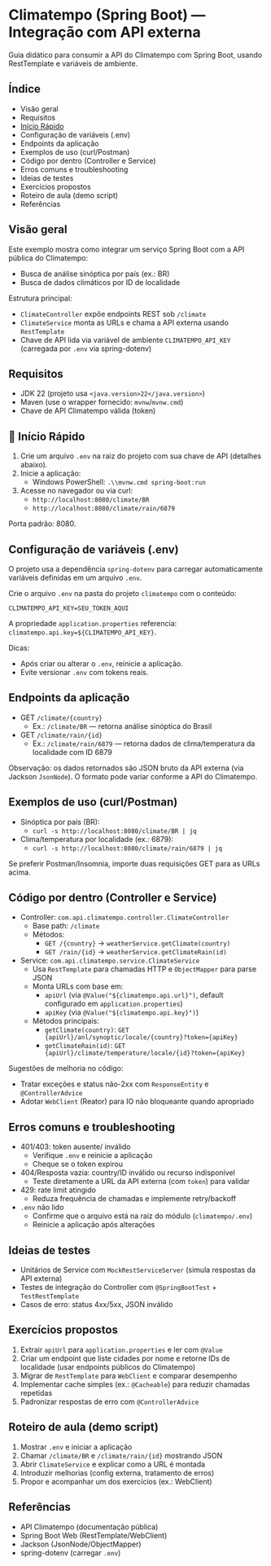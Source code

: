 # Climatempo (Spring Boot) — Integração com API externa

Guia didático para consumir a API do Climatempo com Spring Boot, usando RestTemplate e variáveis de ambiente.

## Índice
- Visão geral
- Requisitos
- [Início Rápido](#-início-rápido)
- Configuração de variáveis (.env)
- Endpoints da aplicação
- Exemplos de uso (curl/Postman)
- Código por dentro (Controller e Service)
- Erros comuns e troubleshooting
- Ideias de testes
- Exercícios propostos
- Roteiro de aula (demo script)
- Referências

## Visão geral
Este exemplo mostra como integrar um serviço Spring Boot com a API pública do Climatempo:
- Busca de análise sinóptica por país (ex.: BR)
- Busca de dados climáticos por ID de localidade

Estrutura principal:
- `ClimateController` expõe endpoints REST sob `/climate`
- `ClimateService` monta as URLs e chama a API externa usando `RestTemplate`
- Chave de API lida via variável de ambiente `CLIMATEMPO_API_KEY` (carregada por `.env` via spring-dotenv)

## Requisitos
- JDK 22 (projeto usa `<java.version>22</java.version>`)
- Maven (use o wrapper fornecido: `mvnw`/`mvnw.cmd`)
- Chave de API Climatempo válida (token)

## 🚀 Início Rápido
1) Crie um arquivo `.env` na raiz do projeto com sua chave de API (detalhes abaixo).
2) Inicie a aplicação:
   - Windows PowerShell: `.\\mvnw.cmd spring-boot:run`
3) Acesse no navegador ou via curl:
   - `http://localhost:8080/climate/BR`
   - `http://localhost:8080/climate/rain/6879`

Porta padrão: 8080.

## Configuração de variáveis (.env)
O projeto usa a dependência `spring-dotenv` para carregar automaticamente variáveis definidas em um arquivo `.env`.

Crie o arquivo `.env` na pasta do projeto `climatempo` com o conteúdo:
```
CLIMATEMPO_API_KEY=SEU_TOKEN_AQUI
```
A propriedade `application.properties` referencia: `climatempo.api.key=${CLIMATEMPO_API_KEY}`.

Dicas:
- Após criar ou alterar o `.env`, reinicie a aplicação.
- Evite versionar `.env` com tokens reais.

## Endpoints da aplicação
- GET `/climate/{country}`
  - Ex.: `/climate/BR` — retorna análise sinóptica do Brasil
- GET `/climate/rain/{id}`
  - Ex.: `/climate/rain/6879` — retorna dados de clima/temperatura da localidade com ID 6879

Observação: os dados retornados são JSON bruto da API externa (via Jackson `JsonNode`). O formato pode variar conforme a API do Climatempo.

## Exemplos de uso (curl/Postman)
- Sinóptica por país (BR):
  - `curl -s http://localhost:8080/climate/BR | jq`
- Clima/temperatura por localidade (ex.: 6879):
  - `curl -s http://localhost:8080/climate/rain/6879 | jq`

Se preferir Postman/Insomnia, importe duas requisições GET para as URLs acima.

## Código por dentro (Controller e Service)
- Controller: `com.api.climatempo.controller.ClimateController`
  - Base path: `/climate`
  - Métodos:
    - `GET /{country}` -> `weatherService.getClimate(country)`
    - `GET /rain/{id}` -> `weatherService.getClimateRain(id)`
- Service: `com.api.climatempo.service.ClimateService`
  - Usa `RestTemplate` para chamadas HTTP e `ObjectMapper` para parse JSON
  - Monta URLs com base em:
    - `apiUrl` (via `@Value("${climatempo.api.url}")`, default configurado em `application.properties`)
    - `apiKey` (via `@Value("${climatempo.api.key}")`)
  - Métodos principais:
    - `getClimate(country)`: `GET {apiUrl}/anl/synoptic/locale/{country}?token={apiKey}`
    - `getClimateRain(id)`: `GET {apiUrl}/climate/temperature/locale/{id}?token={apiKey}`

Sugestões de melhoria no código:
- Tratar exceções e status não-2xx com `ResponseEntity` e `@ControllerAdvice`
- Adotar `WebClient` (Reator) para IO não bloqueante quando apropriado

## Erros comuns e troubleshooting
- 401/403: token ausente/ inválido
  - Verifique `.env` e reinicie a aplicação
  - Cheque se o token expirou
- 404/Resposta vazia: country/ID inválido ou recurso indisponível
  - Teste diretamente a URL da API externa (com `token`) para validar
- 429: rate limit atingido
  - Reduza frequência de chamadas e implemente retry/backoff
- `.env` não lido
  - Confirme que o arquivo está na raiz do módulo (`climatempo/.env`)
  - Reinicie a aplicação após alterações

## Ideias de testes
- Unitários de Service com `MockRestServiceServer` (simula respostas da API externa)
- Testes de integração do Controller com `@SpringBootTest` + `TestRestTemplate`
- Casos de erro: status 4xx/5xx, JSON inválido

## Exercícios propostos
1) Extrair `apiUrl` para `application.properties` e ler com `@Value`
2) Criar um endpoint que liste cidades por nome e retorne IDs de localidade (usar endpoints públicos do Climatempo)
3) Migrar de `RestTemplate` para `WebClient` e comparar desempenho
4) Implementar cache simples (ex.: `@Cacheable`) para reduzir chamadas repetidas
5) Padronizar respostas de erro com `@ControllerAdvice`

## Roteiro de aula (demo script)
1) Mostrar `.env` e iniciar a aplicação
2) Chamar `/climate/BR` e `/climate/rain/{id}` mostrando JSON
3) Abrir `ClimateService` e explicar como a URL é montada
4) Introduzir melhorias (config externa, tratamento de erros)
5) Propor e acompanhar um dos exercícios (ex.: WebClient)

## Referências
- API Climatempo (documentação pública)
- Spring Boot Web (RestTemplate/WebClient)
- Jackson (JsonNode/ObjectMapper)
- spring-dotenv (carregar `.env`)
